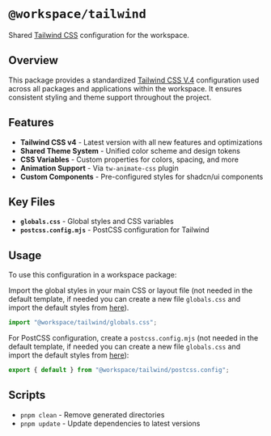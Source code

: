 # `@workspace/tailwind`

Shared [Tailwind CSS](https://tailwindcss.com/blog/tailwindcss-v4) configuration for the workspace.

## Overview

This package provides a standardized [Tailwind CSS V.4](https://tailwindcss.com/blog/tailwindcss-v4) configuration used across all packages and applications within the workspace. It ensures consistent styling and theme support throughout the project.

## Features

- **Tailwind CSS v4** - Latest version with all new features and optimizations
- **Shared Theme System** - Unified color scheme and design tokens
- **CSS Variables** - Custom properties for colors, spacing, and more
- **Animation Support** - Via `tw-animate-css` plugin
- **Custom Components** - Pre-configured styles for shadcn/ui components

## Key Files

- **`globals.css`** - Global styles and CSS variables
- **`postcss.config.mjs`** - PostCSS configuration for Tailwind

## Usage

To use this configuration in a workspace package:

Import the global styles in your main CSS or layout file (not needed in the default template, if needed you can create a new file `globals.css` and import the default styles from [here](./globals.css)).

```typescript
import "@workspace/tailwind/globals.css";
```

For PostCSS configuration, create a `postcss.config.mjs` (not needed in the default template, if needed you can create a new file `globals.css` and import the default styles from [here](./globals.css)):

```javascript
export { default } from "@workspace/tailwind/postcss.config";
```

## Scripts

- `pnpm clean` - Remove generated directories
- `pnpm update` - Update dependencies to latest versions
